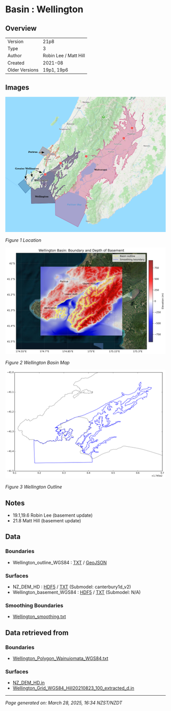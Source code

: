 # Basin : Wellington

## Overview
|         |                     |
|---------|---------------------|
| Version | 21p8           |
| Type    | 3        |
| Author  | Robin Lee / Matt Hill            |
| Created | 2021-08           |
| Older Versions | 19p1, 19p6 |


## Images
![](../images/maps/NI_south.png)

*Figure 1 Location*

![](../images/regional/Wellington_basin_map.png)

*Figure 2 Wellington Basin Map*

![](../images/basins/wellington_outline.png)

*Figure 3 Wellington Outline*


## Notes
- 19.1,19.6 Robin Lee (basement update)
- 21.8 Matt Hill (basement update)

## Data
### Boundaries
- Wellington_outline_WGS84 : [TXT](../../velocity_modelling/data/regional/Wellington/Wellington_outline_WGS84.txt) / [GeoJSON](../../velocity_modelling/data/regional/Wellington/Wellington_outline_WGS84.geojson)

### Surfaces
- NZ_DEM_HD : [HDF5](../../velocity_modelling/data/global/surface/NZ_DEM_HD.h5) / [TXT](../../velocity_modelling/data/global/surface/NZ_DEM_HD.in) (Submodel: canterbury1d_v2)
- Wellington_basement_WGS84 : [HDF5](../../velocity_modelling/data/regional/Wellington/Wellington_basement_WGS84.h5) / [TXT](../../velocity_modelling/data/regional/Wellington/Wellington_basement_WGS84.in) (Submodel: N/A)

### Smoothing Boundaries
- [Wellington_smoothing.txt](../../velocity_modelling/data/regional/Wellington/Wellington_smoothing.txt)

## Data retrieved from
### Boundaries
- [Wellington_Polygon_Wainuiomata_WGS84.txt](https://github.com/ucgmsim/Velocity-Model/tree/main/Data/Basins/Wellington/v21p8/Wellington_Polygon_Wainuiomata_WGS84.txt)

### Surfaces
- [NZ_DEM_HD.in](https://github.com/ucgmsim/Velocity-Model/tree/main/Data/DEM/NZ_DEM_HD.in)
- [Wellington_Grid_WGS84_Hill20210823_100_extracted_d.in](https://github.com/ucgmsim/Velocity-Model/tree/main/Data/Basins/Wellington/v21p8/Wellington_Grid_WGS84_Hill20210823_100_extracted_d.in)

---
*Page generated on: March 28, 2025, 16:34 NZST/NZDT*
